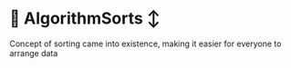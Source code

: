 # 🐍 AlgorithmSorts ↕️
Concept of sorting came into existence, making it easier for everyone to arrange data 
